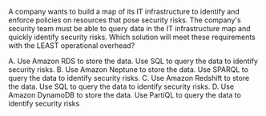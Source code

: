 A company wants to build a map of its IT infrastructure to identify and enforce policies on resources that pose security risks. The company's security team must be able to query data in the IT infrastructure map and quickly identify security risks. Which solution will meet these requirements with the LEAST operational overhead? 

A. Use Amazon RDS to store the data. Use SQL to query the data to identify security risks. 
B. Use Amazon Neptune to store the data. Use SPARQL to query the data to identify security risks. 
C. Use Amazon Redshift to store the data. Use SQL to query the data to identify security risks. 
D. Use Amazon DynamoDB to store the data. Use PartiQL to query the data to identify security risks